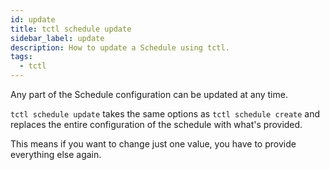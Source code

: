 ```yaml
---
id: update
title: tctl schedule update
sidebar_label: update
description: How to update a Schedule using tctl.
tags:
  - tctl
---
```


Any part of the Schedule configuration can be updated at any time.

`tctl schedule update` takes the same options as `tctl schedule create` and replaces the entire configuration of the schedule with what's provided.

This means if you want to change just one value, you have to provide everything else again.
